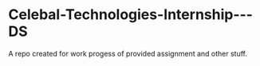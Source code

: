# Celebal-Technologies-Internship---DS
A repo created for work progess of provided assignment and other stuff.
